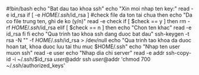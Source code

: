 #!bin/bash
echo "Bat dau tao khoa ssh"
echo "Xin moi nhap ten key:"
read -e id_rsa
if [ -e $HOME/.ssh/$id_rsa ] #check file da ton tai chua
then
	echo "Da co file trung ten, ghi de ko (y/n)"
	read -e check
	if [ $check == y ]
	then 
	rm -rf $HOME/.ssh/$id_rsa
	elif [ $check == n ]
	then 
	echo "Chon ten khac"
	read -e id_rsa
	fi
fi
echo "Qua trinh tao khoa ssh dang duoc bat dau"
ssh-keygen -t rsa -N "" -f $HOME/.ssh/$id_rsa > /dev/null
echo "Qua trinh tao khoa da duoc hoan tat, khoa duoc luu tai thu muc $HOME/.ssh"
echo "Nhap ten user muon ssh"
read -e user
echo "Nhap dia chi server"
read -e addr
ssh-copy-id -i ~/.ssh/$id_rsa $user@$addr
ssh $user@$addr 'chmod 700 ~/.ssh/authorized_keys'